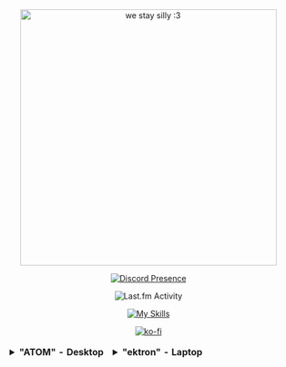 

<div align=center>
  
   <img src="https://64.media.tumblr.com/c9ab63f85a80026592b4a744c34e13dd/76c42b751cbcce9e-13/s2048x3072/30ffdb2c174dd374bc55adc32ff1b6025d9e52e8.gif" width="450" alt="we stay silly :3" />
        <p></p>

   [![Discord Presence](https://lanyard.cnrad.dev/api/1082796035270770698)](https://discord.com/users/1082796035270770698)
  
   <img src="https://toru.kio.dev/api/v1/nyaambxr?theme=dark" alt="Last.fm Activity" />
      <p></p>

  [![My Skills](https://skillicons.dev/icons?i=cs,c,js,ts,py,linux,unity,bash,ableton)](https://skillicons.dev)
      <p></p>

  [![ko-fi](https://ko-fi.com/img/githubbutton_sm.svg)](https://ko-fi.com/K3K75M0UR)
  
  

  
</div>
<div align=center>
<table>
<thead>
  <tr>
    <td><div align=left><details>
<summary><strong>"ATOM" - Desktop</strong></summary>
  <ul>
    <li><strong>CPU</strong>: i5-8400 (6C, 6T, 4.0GHz, x86_64-v3)</li>
    <li><strong>RAM</strong>: 16GB (DDR4-2666)</li>
    <li><strong>SSD</strong>: 512GB "/" btrfs, Linux RAID (256GB NVMe + 256GB SATA)</li>
    <li><strong>HDD</strong>: 1.5TB "/home" btrfs, multi-disk (1TB Seagate BarraCuda + 500GB White Label Seagate)</li>
    <li><strong>GPU</strong>: NVIDIA GT 1030</li>
    <li><strong>OS</strong>: Fedora 38</li>
    <li><strong>Windowing System</strong>: XOrg X11</li>
    <li><strong>Base SKU</strong>: Acer Aspire TC-885</li>
      </ul></div>
</details></td>
    <td>    <div align=left><details>
      <summary><strong>"ektron" - Laptop</strong></summary>
      <ul>
        <li><strong>CPU</strong>: i3-10110U (4C, 4T, 4.1GHz, x86_84-v3)</li>
        <li><strong>RAM</strong>: 8GB (DDR4-2666)</li>
        <li><strong>SSD</strong>: 256GB "/" btrfs (NVMe)</li>
        <li><strong>HDD</strong>: N/A</li>
        <li><strong>GPU</strong>: Intel UHD Graphics (CML GT2)</li>
        <li><strong>OS</strong>: Fedora 38</li>
        <li><strong>Windowing System</strong>: Wayland</li>
        <li><strong>Base SKU</strong>: Lenove IdeaPad 3 15IML05</li>
      </ul></div>
</td>
  </tr>
</thead>
</table>
</div>

